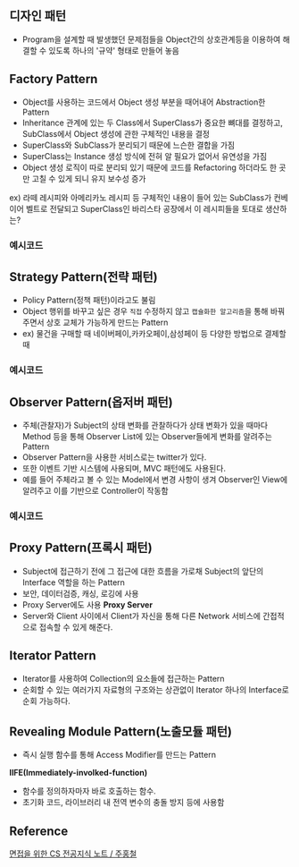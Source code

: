## 디자인 패턴
- Program을 설계할 때 발생했던 문제점들을 Object간의 상호관계등을 이용하여 해결할 수 있도록 하나의 '규약' 형태로 만들어 놓음

## Factory Pattern
- Object를 사용하는 코드에서 Object 생성 부분을 때어내어 Abstraction한 Pattern
- Inheritance 관계에 있는 두 Class에서 SuperClass가 중요한 뼈대를 결정하고, SubClass에서 Object 생성에 관한 구체적인 내용을 결정
- SuperClass와 SubClass가 분리되기 때문에 느슨한 결합을 가짐
- SuperClass는 Instance 생성 방식에 전혀 알 필요가 없어서 유연성을 가짐
- Object 생성 로직이 따로 분리되 있기 때문에 코드를 Refactoring 하더라도 한 곳만 고칠 수 있게 되니 유지 보수성 증가

ex) 라떼 레시피와 아메리카노 레시피 등 구체적인 내용이 들어 있는 SubClass가 컨베이어 벨트로 전달되고 SuperClass인 바리스타 공장에서 이 레시피들을 토대로 생산하는?

### 예시코드

## Strategy Pattern(전략 패턴)
- Policy Pattern(정책 패턴)이라고도 불림
- Object 행위를 바꾸고 싶은 경우 `직접` 수정하지 않고 `캡슐화한 알고리즘`을 통해 바꿔주면서 상호 교체가 가능하게 만드는 Pattern
- ex) 물건을 구매할 때 네이버페이,카카오페이,삼성페이 등 다양한 방법으로 결제할때

### 예시코드

## Observer Pattern(옵저버 패턴)
- 주체(관찰자)가 Subject의 상태 변화를 관찰하다가 상태 변화가 있을 때마다 Method 등을 통해 Observer List에 있는 Observer들에게 변화를 알려주는 Pattern
- Observer Pattern을 사용한 서비스로는 twitter가 있다.
- 또한 이벤트 기반 시스템에 사용되며, MVC 패턴에도 사용된다.
- 예를 들어 주체라고 볼 수 있는 Model에서 변경 사항이 생겨 Observer인 View에 알려주고 이를 기반으로 Controller이 작동함

### 예시코드

## Proxy Pattern(프록시 패턴)
- Subject에 접근하기 전에 그 접근에 대한 흐름을 가로채 Subject의 앞단의 Interface 역할을 하는 Pattern
- 보안, 데이터검증, 캐싱, 로깅에 사용
- Proxy Server에도 사용
**Proxy Server**
- Server와 Client 사이에서 Client가 자신을 통해 다른 Network 서비스에 간접적으로 접속할 수 있게 해준다.

## Iterator Pattern
- Iterator를 사용하여 Collection의 요소들에 접근하는 Pattern
- 순회할 수 있는 여러가지 자료형의 구조와는 상관없이 Iterator 하나의 Interface로 순회 가능하다.

## Revealing Module Pattern(노출모듈 패턴)
- 즉시 실행 함수를 통해 Access Modifier를 만드는 Pattern

**IIFE(Immediately-involked-function)**
- 함수를 정의하자마자 바로 호출하는 함수.
- 초기화 코드, 라이브러리 내 전역 변수의 충돌 방지 등에 사용함


## Reference
[면접을 위한 CS 전공지식 노트 / 주홍철](https://search.naver.com/search.naver?sm=tab_hty.top&where=nexearch&query=%EB%A9%B4%EC%A0%91%EC%9D%84+%EC%9C%84%ED%95%9C+CS+%EC%A0%84%EA%B3%B5%EC%A7%80%EC%8B%9D+%EB%85%B8%ED%8A%B8&oquery=%EB%A9%B4%EC%A0%91%EC%9D%84+%EC%9C%84%ED%95%9C+CS+%EC%A0%84%EA%B3%B5%EC%A7%80%EC%8B%9D+%EB%85%B8%ED%8A%B8&tqi=h%2BVfvsp0Jy0ssnqMsbVssssssql-157549)
